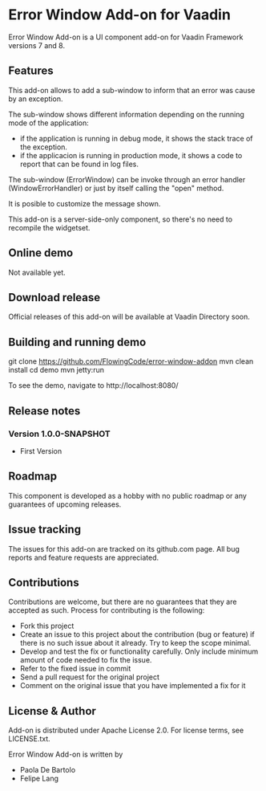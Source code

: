# Error Window Add-on for Vaadin

Error Window Add-on is a UI component add-on for Vaadin Framework versions 7 and 8.

## Features

This add-on allows to add a sub-window to inform that an error was cause by an exception.

The sub-window shows different information depending on the running mode of the application:

- if the application is running in debug mode, it shows the stack trace of the exception.
- if the applicacion is running in production mode, it shows a code to report that can be found in log files.

The sub-window (ErrorWindow) can be invoke through an error handler (WindowErrorHandler) or just by itself calling the "open" method.

It is posible to customize the message shown. 

This add-on is a server-side-only component, so there's no need to recompile the widgetset.

## Online demo

Not available yet.
<Try the add-on demo at>

## Download release

Official releases of this add-on will be available at Vaadin Directory soon. 

## Building and running demo

git clone https://github.com/FlowingCode/error-window-addon
mvn clean install
cd demo
mvn jetty:run

To see the demo, navigate to http://localhost:8080/

## Release notes

### Version 1.0.0-SNAPSHOT
- First Version

## Roadmap

This component is developed as a hobby with no public roadmap or any guarantees of upcoming releases. 

## Issue tracking

The issues for this add-on are tracked on its github.com page. All bug reports and feature requests are appreciated. 

## Contributions

Contributions are welcome, but there are no guarantees that they are accepted as such. Process for contributing is the following:
- Fork this project
- Create an issue to this project about the contribution (bug or feature) if there is no such issue about it already. Try to keep the scope minimal.
- Develop and test the fix or functionality carefully. Only include minimum amount of code needed to fix the issue.
- Refer to the fixed issue in commit
- Send a pull request for the original project
- Comment on the original issue that you have implemented a fix for it

## License & Author

Add-on is distributed under Apache License 2.0. For license terms, see LICENSE.txt.

Error Window Add-on is written by 
- Paola De Bartolo
- Felipe Lang




